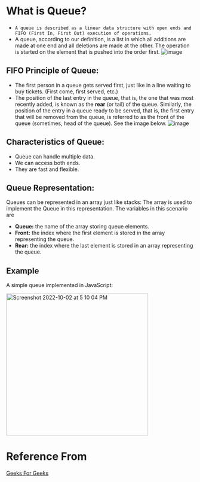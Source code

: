 # What is Queue?

- ```A queue is described as a linear data structure with open ends and FIFO (First In, First Out) execution of operations.```
- A queue, according to our definition, is a list in which all additions are made at one end and all deletions are made at the other. The operation is started on the element that is pushed into the order first. 
![image](https://user-images.githubusercontent.com/104387424/193451293-a999f382-0edf-4b5f-960c-e319d2ae9964.png)
## FIFO Principle of Queue:
- The first person in a queue gets served first, just like in a line waiting to buy tickets. (First come, first served, etc.)
- The position of the last entry in the queue, that is, the one that was most recently added, is known as the **rear** (or tail) of the queue. Similarly, the position of the entry in a queue ready to be served, that is, the first entry that will be removed from the queue, is referred to as the front of the queue (sometimes, head of the queue). See the image below.
![image](https://user-images.githubusercontent.com/104387424/193451545-04091918-5100-46ae-8b01-55424f18b038.png)
## Characteristics of Queue:
- Queue can handle multiple data.
- We can access both ends.
- They are fast and flexible.
## Queue Representation:
Queues can be represented in an array just like stacks: The array is used to implement the Queue in this representation. The variables in this scenario are
- **Queue:** the name of the array storing queue elements.
- **Front:** the index where the first element is stored in the array representing the queue.
- **Rear:** the index where the last element is stored in an array representing the queue.
## Example
A simple queue implemented in JavaScript:

<img width="380" alt="Screenshot 2022-10-02 at 5 10 04 PM" src="https://user-images.githubusercontent.com/104387424/193452281-c5ea46a0-b7d1-45e8-92a7-0a1978879cd7.png">

# Reference From

[Geeks For Geeks](https://www.geeksforgeeks.org/)
